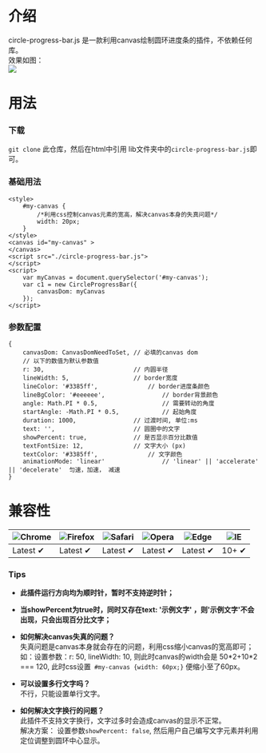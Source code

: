 # 介绍
circle-progress-bar.js 是一款利用canvas绘制圆环进度条的插件，不依赖任何库。    
效果如图：   
![](http://owbd0ue91.bkt.clouddn.com/aabc.gif)
# 用法
### 下载
`git clone` 此仓库，然后在html中引用 lib文件夹中的`circle-progress-bar.js`即可。
### 基础用法
```
<style>
	#my-canvas {
		/*利用css控制canvas元素的宽高，解决canvas本身的失真问题*/
		width: 20px; 
	}
</style>
<canvas id="my-canvas" > 
</canvas>
<script src="./circle-progress-bar.js">
</script>
<script>
	var myCanvas = document.querySelector('#my-canvas');
	var c1 = new CircleProgressBar({
		canvasDom: myCanvas
	});
</script>
```
### 参数配置

```
{
	canvasDom: CanvasDomNeedToSet, // 必填的canvas dom 
	// 以下的数值为默认参数值
	r: 30,				           // 内圆半径
	lineWidth: 5, 				   // border宽度
	lineColor: '#3385ff', 		   	   // border进度条颜色
	lineBgColor: '#eeeeee',        		   // border背景颜色
	angle: Math.PI * 0.5,          		   // 需要转动的角度
	startAngle: -Math.PI * 0.5,    		   // 起始角度
	duration: 1000,				   // 过渡时间, 单位:ms
	text: '',    				   // 圆圈中的文字
	showPercent: true, 			   // 是否显示百分比数值
	textFontSize: 12, 			   // 文字大小 (px)
	textColor: '#3385ff', 		  	   // 文字颜色
	animationMode: 'linear'        		   // 'linear' || 'accelerate' || 'decelerate'  匀速，加速， 减速
}
```

# 兼容性

![Chrome](https://raw.github.com/alrra/browser-logos/master/src/chrome/chrome_48x48.png) | ![Firefox](https://raw.github.com/alrra/browser-logos/master/src/firefox/firefox_48x48.png) | ![Safari](https://raw.github.com/alrra/browser-logos/master/src/safari/safari_48x48.png) | ![Opera](https://raw.github.com/alrra/browser-logos/master/src/opera/opera_48x48.png) | ![Edge](https://raw.github.com/alrra/browser-logos/master/src/edge/edge_48x48.png) | ![IE](https://raw.github.com/alrra/browser-logos/master/src/archive/internet-explorer_9-11/internet-explorer_9-11_48x48.png) 
--- | --- | --- | --- | --- | ---
Latest ✔ | Latest ✔ | Latest ✔ | Latest ✔ | Latest ✔ | 10+ ✔ 

### Tips
* **此插件运行方向均为顺时针，暂时不支持逆时针；**

* **当showPercent为true时，同时又存在text: '示例文字' ，则'示例文字'不会出现，只会出现百分比文字；**  
 
* **如何解决canvas失真的问题？**   
失真问题是canvas本身就会存在的问题，利用css缩小canvas的宽高即可；   
如：设置参数：r: 50, lineWidth: 10, 则此时canvas的width会是 50*2+10\*2 === 120, 此时css设置`	#my-canvas {width: 60px;}` 便缩小至了60px。

* **可以设置多行文字吗？**   
不行，只能设置单行文字。

* **如何解决文字换行的问题？**   
此插件不支持文字换行，文字过多时会造成canvas的显示不正常。   
解决方案： 设置参数`showPercent: false`, 然后用户自己编写文字元素并利用定位调整到圆环中心显示。
